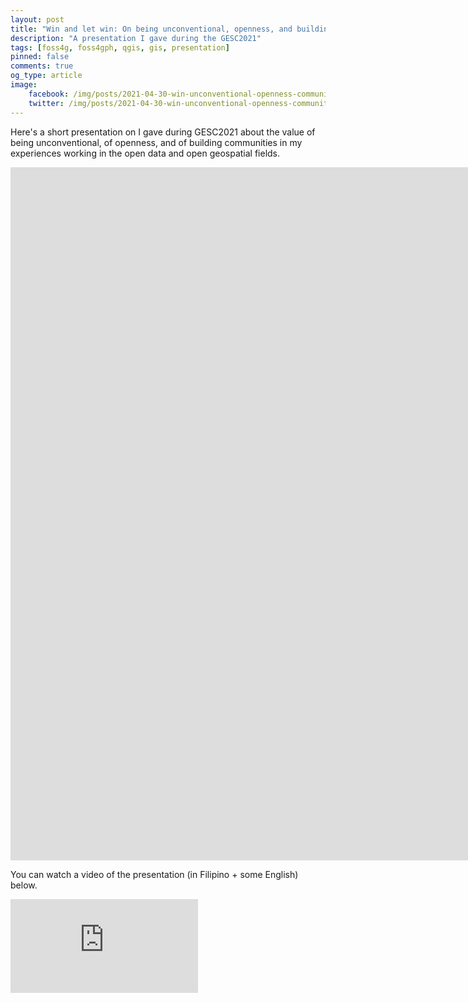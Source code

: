 ```yaml
---
layout: post
title: "Win and let win: On being unconventional, openness, and building communities"
description: "A presentation I gave during the GESC2021"
tags: [foss4g, foss4gph, qgis, gis, presentation]
pinned: false
comments: true
og_type: article
image:
    facebook: /img/posts/2021-04-30-win-unconventional-openness-community/main.png
    twitter: /img/posts/2021-04-30-win-unconventional-openness-community/main.png
---
```


Here's a short presentation on I gave during GESC2021 about the value of being unconventional, of openness, and of building communities in my experiences working in the open data and open geospatial fields. 

<div class="embed-responsive embed-responsive-16by9">
    <iframe src="https://docs.google.com/presentation/d/e/2PACX-1vTEVZut3s6pD23uBqVOu00fbtHBie2fyBSDVm4MpqGi8U0fZggee_JwCzXdZYnTGgi0o2SP8LHIVYjK/embed?start=false&loop=false&delayms=600000" frameborder="0" width="1920" height="1109" allowfullscreen="true" mozallowfullscreen="true" webkitallowfullscreen="true"></iframe>
</div>

You can watch a video of the presentation (in Filipino + some English) below.


<div class="embed-responsive embed-responsive-16by9">
<iframe class="mb-4 embed-responsive-item" src="https://www.youtube.com/embed/YZoYkhxWUW8" frameborder="0" allow="accelerometer; autoplay; clipboard-write; encrypted-media; gyroscope; picture-in-picture" allowfullscreen></iframe>
</div>